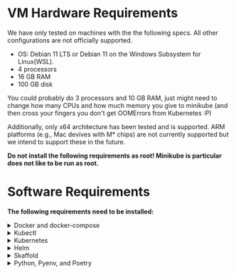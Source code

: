 # VM Hardware Requirements
We have only tested on machines with the the following specs. All other configurations are not officially supported.

 * OS: Debian 11 LTS or Debian 11 on the Windows Subsystem for Linux(WSL).
 * 4 processors
 * 16 GB RAM
 * 100 GB disk

You could probably do 3 processors and 10 GB RAM, just might need to change how many CPUs and how much memory you give to minikube (and then cross your fingers you don't get OOMErrors from Kubernetes :P)

Additionally, only x64 architecture has been tested and is supported. ARM platforms (e.g., Mac devives with M* chips) are not currently supported but we intend to support these in the future.

**Do not install the following requirements as root! Minikube is particular does not like to be run as root.**

# Software Requirements
**The following requirements need to be installed:**

<details>
<summary>
Docker and docker-compose
</summary>

**Purpose:** Skaffold uses docker to build container images

 Install [Docker Desktop](https://www.docker.com/products/docker-desktop/) on your machine or [install docker/docker-compose with the following commands:](https://docs.docker.com/engine/install/ubuntu/#install-using-the-convenience-script):
```bash
sudo apt-get update
sudo apt-get install curl
sudo mkdir /etc/apt/keyrings/ 2>/dev/null
curl -fsSL https://get.docker.com -o get-docker.sh
sudo sh get-docker.sh

sudo apt-get install docker-compose

# Allow your user to run docker w/o being root, and then logout and back in
sudo usermod -aG docker <user>
```
**Validation:** `docker ps` should work as a non-root user.
</details>

<details>
<summary>
Kubectl
</summary>

**Purpose:** CLI tool to interact with Kubernetes.
Instructions found here: https://kubernetes.io/docs/tasks/tools/install-kubectl-linux/

**Validation:** `kubectl` should display the tool's usage. Once a Kubernetes cluster is running/configured, `kubectl get pods -A` should show some kubernetes-related pods running.
</details>

<details>
<summary>
Kubernetes
</summary>

**Purpose:** Infrastructure for running/managing containerized application.

Install Minikube or enable Kubernetes on Docker Desktop. Install Minikube (at least v1.26.1) by running [the following commands](https://minikube.sigs.k8s.io/docs/start/):
```bash
curl -LO https://storage.googleapis.com/minikube/releases/latest/minikube-linux-amd64
sudo install minikube-linux-amd64 /usr/local/bin/minikube
```

Configure the cluster with at a minimum of 3 CPUs and 10Gb of memory:
```
minikube config set memory 12288
minikube config set cpus 3
```

Then start minikube (you'll need to run this each time the system boots as minikube does not run as a service):
```
minikube start
```
**Validation:**
* `minikube status` should show that the Kubernetes services are running
* `minikube version` should show at least a version greater than v1.26.1
* Run `minikube ssh` and then run `ping -c 1.1.1.1` to test internet connectivity and `nslookup google.com` to test DNS.


**Note 1 - (Optional) Authenticating to a docker registry**

Because Minikube's docker daemon runs on a different machine, you may want to configure it to authenticate to a docker registry (for example, to avoid [docker hub API limits](https://docs.docker.com/docker-hub/download-rate-limit/)). If you've authenticated to a docker registry on your local machine (e.g., [using an access token with dockerhub](https://docs.docker.com/docker-hub/access-tokens/)), you add the credential to Minikube using the following command and it will pull images using that cred:

```bash
kubectl create secret generic regcred --from-file=.dockerconfigjson=$(realpath ~/.docker/config.json) --type=kubernetes.io/dockerconfigjson
```

**Note 2 - (Optional) Minikube's docker daemon:**

Minikube creates a Linux VM that has its own docker daemon inside of it. To configure your host OS's docker CLI to use minikube's docker daemon, [see the instructions here](https://skaffold.dev/docs/environment/local-cluster/#minikube-has-a-separate-docker-daemon).


</details>

<details>
<summary>
Helm
 </summary>

**Purpose:** Like a package manager, but for Kubernetes stuff.

[Link to Helm's installation instructions.](https://helm.sh/docs/intro/install/#from-apt-debianubuntu)

```bash
curl https://baltocdn.com/helm/signing.asc | gpg --dearmor | sudo tee /usr/share/keyrings/helm.gpg > /dev/null
echo "deb [arch=$(dpkg --print-architecture) signed-by=/usr/share/keyrings/helm.gpg] https://baltocdn.com/helm/stable/debian/ all main" | sudo tee /etc/apt/sources.list.d/helm-stable-debian.list
sudo apt-get update
sudo apt-get install helm
```
**Validation:** `helm list` should work and not list any installed packages.
</details>

<details>
<summary>
Skaffold
</summary>

**Purpose:** Development tool used to auto deploy containers to a Kubernetes cluster anytime the code changes.

[Install Skaffold v1.39.2 with this command](https://github.com/GoogleContainerTools/skaffold/releases/tag/v1.39.2):
```
# For Linux x86_64 (amd64)
curl -Lo skaffold "https://storage.googleapis.com/skaffold/releases/v2.2.0/skaffold-linux-amd64" && chmod +x skaffold && sudo mv skaffold /usr/local/bin

# (Optional) Disable anonymous metrics collection
skaffold config set --global collect-metrics false

```
**Validation:** Running `skaffold` should print skaffold's help.
</details>

<details>
<summary>
Python, Pyenv, and Poetry
</summary>
To get Nemesis running, Python 3.11.2 is needed in order to run nemesis-cli.py (which configures Nemesis's k8s environment). It is not required to install Pyenv/Poetry. However, Pyenv makes global python version management easy and Poetry is required if using the submit_to_nemesis CLI tool.

## Install Pyenv
**Purpose:** Manages python environments in a sane way.

1. Install the [relevant prereqs specified by PyEnv](https://github.com/pyenv/pyenv/wiki#suggested-build-environment).
2. Installation:
```bash
curl https://pyenv.run | bash
```
3. After running the install script, add the following to `~/.bashrc`:
```bash
export PYENV_ROOT="$HOME/.pyenv"
export PATH="$PYENV_ROOT/bin:$PATH"
if command -v pyenv 1>/dev/null 2>&1; then
 eval "$(pyenv init --path)"
fi
eval "$(pyenv virtualenv-init -)"
```
4. Restart your shell
5. Install a version of Python and configure the version of Python to use globally on your machine
```bash
 pyenv install 3.11.2
 pyenv global 3.11.2
```

**Validation:** Running `python3 --version` should show version 3.11.2.

## Install Poetry
**Purpose:** Python package and dependency management tool.
```bash
python3 -c 'from urllib.request import urlopen; print(urlopen("https://install.python-poetry.org").read().decode())' | python3 -
```

Add the following to `~/.bashrc`:
```bash
export PATH="$HOME/.local/bin:$PATH"
```

Restart your shell.

**Validation:** Running `poetry --version` from the shell should output the current version.

## Install Poetry Environment for Artifact Submission
**Purpose:** Install the Poetry environment for ./scripts/submit_to_nemesis.sh

`./scripts/submit_to_nemesis.sh` uses code from a Nemesis module that needs its Poetry environment installed first.

```
poetry -C ./cmd/enrichment/ install
```
</details>


